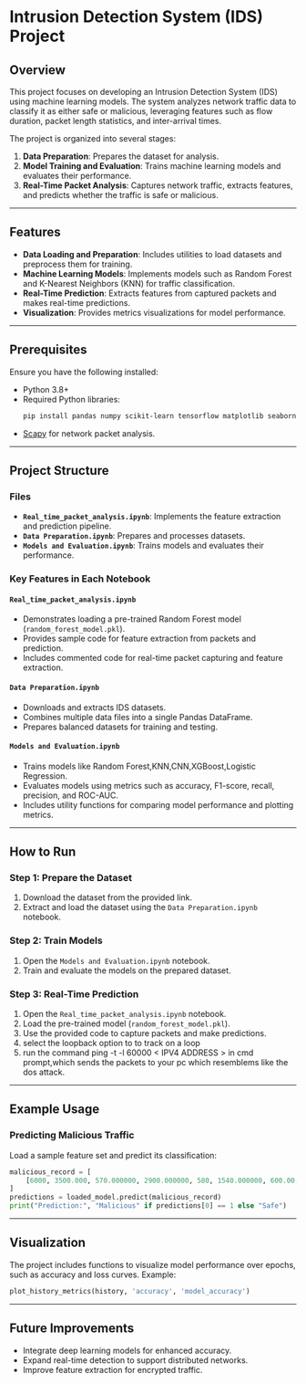 # Intrusion Detection System (IDS) Project

## Overview
This project focuses on developing an Intrusion Detection System (IDS) using machine learning models. The system analyzes network traffic data to classify it as either safe or malicious, leveraging features such as flow duration, packet length statistics, and inter-arrival times.

The project is organized into several stages:
1. **Data Preparation**: Prepares the dataset for analysis.
2. **Model Training and Evaluation**: Trains machine learning models and evaluates their performance.
3. **Real-Time Packet Analysis**: Captures network traffic, extracts features, and predicts whether the traffic is safe or malicious.

---

## Features
- **Data Loading and Preparation**: Includes utilities to load datasets and preprocess them for training.
- **Machine Learning Models**: Implements models such as Random Forest and K-Nearest Neighbors (KNN) for traffic classification.
- **Real-Time Prediction**: Extracts features from captured packets and makes real-time predictions.
- **Visualization**: Provides metrics visualizations for model performance.

---

## Prerequisites
Ensure you have the following installed:
- Python 3.8+
- Required Python libraries:
  ```bash
  pip install pandas numpy scikit-learn tensorflow matplotlib seaborn
  ```
- [Scapy](https://scapy.net/) for network packet analysis.

---

## Project Structure

### Files
- **`Real_time_packet_analysis.ipynb`**: Implements the feature extraction and prediction pipeline.
- **`Data Preparation.ipynb`**: Prepares and processes datasets.
- **`Models and Evaluation.ipynb`**: Trains models and evaluates their performance.

### Key Features in Each Notebook

#### `Real_time_packet_analysis.ipynb`
- Demonstrates loading a pre-trained Random Forest model (`random_forest_model.pkl`).
- Provides sample code for feature extraction from packets and prediction.
- Includes commented code for real-time packet capturing and feature extraction.

#### `Data Preparation.ipynb`
- Downloads and extracts IDS datasets.
- Combines multiple data files into a single Pandas DataFrame.
- Prepares balanced datasets for training and testing.

#### `Models and Evaluation.ipynb`
- Trains models like Random Forest,KNN,CNN,XGBoost,Logistic Regression.
- Evaluates models using metrics such as accuracy, F1-score, recall, precision, and ROC-AUC.
- Includes utility functions for comparing model performance and plotting metrics.

  

---

## How to Run

### Step 1: Prepare the Dataset
1. Download the dataset from the provided link.
2. Extract and load the dataset using the `Data Preparation.ipynb` notebook.

### Step 2: Train Models
1. Open the `Models and Evaluation.ipynb` notebook.
2. Train and evaluate the models on the prepared dataset.

### Step 3: Real-Time Prediction
1. Open the `Real_time_packet_analysis.ipynb` notebook.
2. Load the pre-trained model (`random_forest_model.pkl`).
3. Use the provided code to capture packets and make predictions.
4. select the loopback option to to track on a loop
5. run the command ping -t -l 60000 < IPV4 ADDRESS > in cmd prompt,which sends the packets to your pc which resemblems like the dos attack.

---

## Example Usage

### Predicting Malicious Traffic
Load a sample feature set and predict its classification:
```python
malicious_record = [
    [6000, 3500.000, 570.000000, 2900.000000, 580, 1540.000000, 600.00, 450.000000, 320.000, 150.000]
]
predictions = loaded_model.predict(malicious_record)
print("Prediction:", "Malicious" if predictions[0] == 1 else "Safe")
```

---

## Visualization
The project includes functions to visualize model performance over epochs, such as accuracy and loss curves. Example:
```python
plot_history_metrics(history, 'accuracy', 'model_accuracy')
```

---

## Future Improvements
- Integrate deep learning models for enhanced accuracy.
- Expand real-time detection to support distributed networks.
- Improve feature extraction for encrypted traffic.



